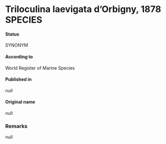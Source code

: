 Triloculina laevigata d’Orbigny, 1878 SPECIES
=======

#### Status
SYNONYM

#### According to
World Register of Marine Species

#### Published in
null

#### Original name
null

### Remarks
null